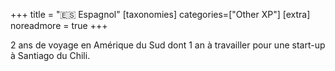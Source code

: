 +++
title = "🇪🇸 Espagnol"
[taxonomies]
categories=["Other XP"]
[extra]
noreadmore = true
+++

2 ans de voyage en Amérique du Sud dont 1 an à travailler pour une start-up à Santiago du Chili.
<!-- more -->